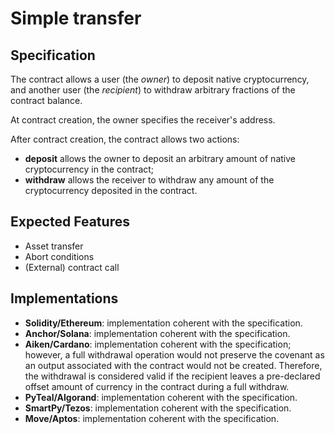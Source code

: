 # Simple transfer

## Specification 

The contract allows a user (the *owner*) to deposit native cryptocurrency, 
and another user (the *recipient*) to withdraw arbitrary fractions of the contract balance.

At contract creation, the owner specifies the receiver's address.

After contract creation, the contract allows two actions:
- **deposit** allows the owner to deposit an arbitrary amount of native cryptocurrency in the contract;
- **withdraw** allows the receiver to withdraw any amount of the cryptocurrency deposited in the contract.


## Expected Features

- Asset transfer
- Abort conditions
- (External) contract call


## Implementations

- **Solidity/Ethereum**: implementation coherent with the specification.
- **Anchor/Solana**: implementation coherent with the specification.
- **Aiken/Cardano**: implementation coherent with the specification; however, a full withdrawal operation would not preserve the covenant as an output associated with the contract would not be created. Therefore, the withdrawal is considered valid if the recipient leaves a pre-declared offset amount of currency in the contract during a full withdraw.
- **PyTeal/Algorand**: implementation coherent with the specification.
- **SmartPy/Tezos**: implementation coherent with the specification.
- **Move/Aptos**: implementation coherent with the specification.
